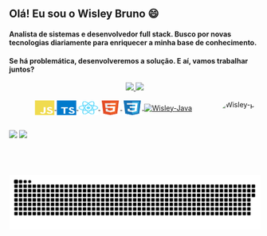 ## Olá! Eu sou o Wisley Bruno 😄
#### Analista de sistemas e desenvolvedor full stack. Busco por novas tecnologias diariamente para enriquecer a minha base de conhecimento.
#### Se há problemática, desenvolveremos a solução. E aí, vamos trabalhar juntos?

<div align="center">
  <a href="https://github.com/brmsdi"/>
  <img height="180em" src="https://github-readme-stats.vercel.app/api?username=brmsdi&show_icons=true&theme=dracula&include_all_commits=true&count_private=true"/>
  <img height="180em" src="https://github-readme-stats.vercel.app/api/top-langs/?username=brmsdi&layout=compact&langs_count=7&theme=dracula&count_private=true"/>
</div>
<div align="center" style="display: inline_block"><br>
  <img align="center" alt="Wisley-Js" height="30" width="40" src="https://raw.githubusercontent.com/devicons/devicon/master/icons/javascript/javascript-plain.svg">
  <img align="center" alt="Wisley-Ts" height="30" width="40" src="https://raw.githubusercontent.com/devicons/devicon/master/icons/typescript/typescript-plain.svg">
  <img align="center" alt="Wisley-React" height="30" width="40" src="https://raw.githubusercontent.com/devicons/devicon/master/icons/react/react-original.svg">
  <img align="center" alt="Wisley-HTML" height="30" width="40" src="https://raw.githubusercontent.com/devicons/devicon/master/icons/html5/html5-original.svg">
  <img align="center" alt="Wisley-CSS" height="30" width="40" src="https://raw.githubusercontent.com/devicons/devicon/master/icons/css3/css3-original.svg">
  <img align="center" alt="Wisley-Java" height="30" width="40" src="https://cdn.jsdelivr.net/gh/devicons/devicon/icons/java/java-original-wordmark.svg">  
  <img align="right" alt="Wisley-pic" height="150" style="border-radius:50px;" src="https://media.discordapp.net/attachments/910896970275635223/910924885847605278/Design_sem_nome_3.png?width=422&height=422">
</div>
  
  ##

  <div> 
    <a href = "mailto:srmarquesms@gmail.com"><img src="https://img.shields.io/badge/-Gmail-%23333?style=for-the-badge&logo=gmail&logoColor=white" target="_blank"></a>
    <a href="https://wa.me/92991071491" target="_blank"><img src="https://img.shields.io/badge/WhatsApp-25D366?style=for-the-badge&logo=whatsapp&logoColor=white" target="_blank"></a>
  
  ![Snake animation](https://github.com/brmsdi/brmsdi/blob/output/github-contribution-grid-snake.svg)
 
</div>
  
<!--
**brmsdi/brmsdi** is a ✨ _special_ ✨ repository because its `README.md` (this file) appears on your GitHub profile.

Here are some ideas to get you started:

- 🔭 I’m currently working on ...
- 🌱 I’m currently learning ...
- 👯 I’m looking to collaborate on ...
- 🤔 I’m looking for help with ...
- 💬 Ask me about ...
- 📫 How to reach me: ...
- 😄 Pronouns: ...
- ⚡ Fun fact: ...
-->
